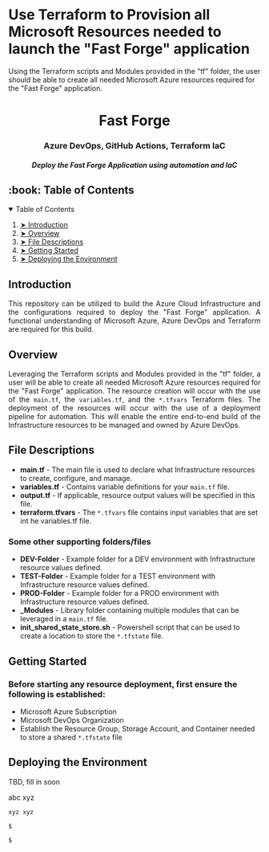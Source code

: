 # Use Terraform to Provision all Microsoft Resources needed to launch the "Fast Forge" application
Using the Terraform scripts and Modules provided in the "tf" folder, the user should be able to create all needed Microsoft Azure resources required for the "Fast Forge" application. 

<h1 align="center"> Fast Forge </h1>
<h3 align="center"> Azure DevOps, GitHub Actions, Terraform IaC </h3>
<h5 align="center"> Deploy the Fast Forge Application using automation and IaC </h5>

<!-- TABLE OF CONTENTS -->
<h2 id="table-of-contents"> :book: Table of Contents</h2>

<details open="open">
  <summary>Table of Contents</summary>
  <ol>
    <li><a href="#introduction"> ➤ Introduction</a></li>
    <li><a href="#overview"> ➤ Overview</a></li>
    <li><a href="#file-descriptions"> ➤ File Descriptions</a></li>
    <li><a href="#getting-started"> ➤ Getting Started</a></li>
    <li><a href="#deploying"> ➤ Deploying the Environment </a></li>
  </ol>
</details>

<!-- ABOUT THE PROJECT -->
<h2 id="introduction"> Introduction</h2>

<p align="justify"> 
  This repository can be utilized to build the Azure Cloud Infrastructure and the configurations required to deploy the "Fast Forge" application. A functional understanding of Microsoft Azure, Azure DevOps and Terraform are required for this build. 
</p>

<!-- OVERVIEW -->
<h2 id="overview"> Overview</h2>

<p align="justify"> 
   Leveraging the Terraform scripts and Modules provided in the "tf" folder, a user will be able to create all needed Microsoft Azure resources required for the "Fast Forge" application. The resource creation will occur with the use of the <code>main.tf</code>, the <code>variables.tf</code>, and the <code>*.tfvars</code> Terraform files. The deployment of the resources will occur with the use of a deployment pipeline for automation. This will enable the entire end-to-end build of the Infrastructure resources to be managed and owned by Azure DevOps. 
</p>

<!-- FILES DESCRIPTION -->
<h2 id="file-descriptions"> File Descriptions</h2>

<ul>
  <li><b>main.tf</b> - The main file is used to declare what Infrastructure resources to create, configure, and manage.</li>
  <li><b>variables.tf</b> - Contains variable definitions for your <code>main.tf</code> file.</li>
  <li><b>output.tf</b> - If applicable, resource output values will be specified in this file.</li>
  <li><b>terraform.tfvars</b> - The <code>*.tfvars</code> file contains input variables that are set int he variables.tf file.</li>
</ul>

<h3>Some other supporting folders/files</h3>
<ul>
  <li><b>DEV-Folder</b> - Example folder for a DEV environment with Infrastructure resource values defined.</li>
  <li><b>TEST-Folder</b> - Example folder for a TEST environment with Infrastructure resource values defined.</li>
  <li><b>PROD-Folder</b> - Example folder for a PROD environment with Infrastructure resource values defined.</li>
  <li><b>_Modules</b> - Library folder containing multiple modules that can be leveraged in a <code>main.tf</code> file.</li>
  <li><b>init_shared_state_store.sh</b> - Powershell script that can be used to create a location to store the <code>*.tfstate</code> file.</li>
</ul>


<!-- GETTING STARTED -->
<h2 id="getting-started"> Getting Started</h2>

<h3>Before starting any resource deployment, first ensure the following is established:</h3>
<ul>
  <li> Microsoft Azure Subscription</li>
  <li> Microsoft DevOps Organization</li>
  <li> Establish the Resource Group, Storage Account, and Container needed to store a shared <code>*.tfstate</code> file</li>
</ul>


<!-- SCENARIO1 -->
<h2 id="deploying"> Deploying the Environment</h2>

<p>TBD, fill in soon</p>
<p>abc xyz</p>

<pre><code>xyz xyz</code></pre>
<pre><code>$ </code></pre>
<pre><code>$ </code></pre>
